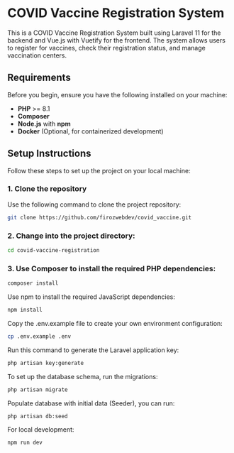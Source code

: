 # COVID Vaccine Registration System

This is a COVID Vaccine Registration System built using Laravel 11 for the backend and Vue.js with Vuetify for the frontend. The system allows users to register for vaccines, check their registration status, and manage vaccination centers.

## Requirements

Before you begin, ensure you have the following installed on your machine:

- **PHP** >= 8.1
- **Composer**
- **Node.js** with **npm**
- **Docker** (Optional, for containerized development)

## Setup Instructions

Follow these steps to set up the project on your local machine:

### 1. Clone the repository

Use the following command to clone the project repository:

```bash
git clone https://github.com/firozwebdev/covid_vaccine.git

```
### 2. Change into the project directory:

```bash
cd covid-vaccine-registration

```

### 3. Use Composer to install the required PHP dependencies:

```bash
composer install

```
Use npm to install the required JavaScript dependencies:

```bash
npm install

```
Copy the .env.example file to create your own environment configuration:

```bash
cp .env.example .env

```

Run this command to generate the Laravel application key:

```bash
php artisan key:generate

```

To set up the database schema, run the migrations:

```bash
php artisan migrate

```
 Populate  database with initial data (Seeder), you can run:

```bash
php artisan db:seed

```

For local development:

```bash
npm run dev

```